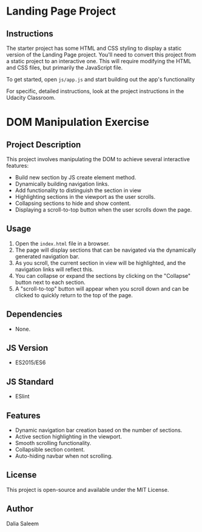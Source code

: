 # Landing Page Project

## Instructions

The starter project has some HTML and CSS styling to display a static version of the Landing Page project. You'll need to convert this project from a static project to an interactive one. This will require modifying the HTML and CSS files, but primarily the JavaScript file.

To get started, open `js/app.js` and start building out the app's functionality

For specific, detailed instructions, look at the project instructions in the Udacity Classroom.
# DOM Manipulation Exercise

## Project Description
This project involves manipulating the DOM to achieve several interactive features:
- Build new section by JS create element method.
- Dynamically building navigation links.
- Add functionality to distinguish the section in view
- Highlighting sections in the viewport as the user scrolls.
- Collapsing sections to hide and show content.
- Displaying a scroll-to-top button when the user scrolls down the page.

## Usage
1. Open the `index.html` file in a browser.
2. The page will display sections that can be navigated via the dynamically generated navigation bar.
3. As you scroll, the current section in view will be highlighted, and the navigation links will reflect this.
4. You can collapse or expand the sections by clicking on the "Collapse" button next to each section.
5. A "scroll-to-top" button will appear when you scroll down and can be clicked to quickly return to the top of the page.

## Dependencies
- None.

## JS Version
- ES2015/ES6

## JS Standard
- ESlint

## Features
- Dynamic navigation bar creation based on the number of sections.
- Active section highlighting in the viewport.
- Smooth scrolling functionality.
- Collapsible section content.
- Auto-hiding navbar when not scrolling.
    
## License
This project is open-source and available under the MIT License.

## Author
Dalia Saleem
